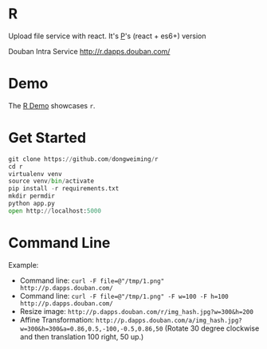 # R

Upload file service with react. It's [P](https://github.com/qingfeng/p)'s (react + es6+) version

Douban Intra Service http://r.dapps.douban.com/

# Demo

The [R Demo](https://vast-brushlands-4477.herokuapp.com) showcases `r`.

# Get Started

```python
git clone https://github.com/dongweiming/r
cd r
virtualenv venv
source venv/bin/activate
pip install -r requirements.txt
mkdir permdir
python app.py
open http://localhost:5000
```

# Command Line

Example:

* Command line: ``curl -F file=@"/tmp/1.png" http://p.dapps.douban.com/``
* Command line: ``curl -F file=@"/tmp/1.png" -F w=100 -F h=100 http://p.dapps.douban.com/``
* Resize image: ``http://p.dapps.douban.com/r/img_hash.jpg?w=300&h=200``
* Affine Transformation:
  ``http://p.dapps.douban.com/a/img_hash.jpg?w=300&h=300&a=0.86,0.5,-100,-0.5,0.86,50``
  (Rotate 30 degree clockwise and then translation 100 right, 50 up.)
